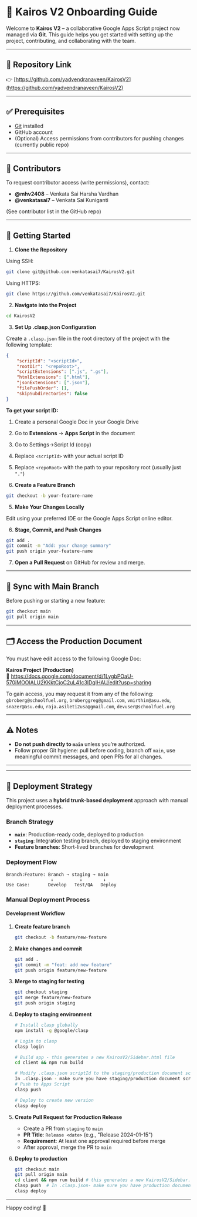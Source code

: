 
# 🚀 Kairos V2 Onboarding Guide

Welcome to **Kairos V2** – a collaborative Google Apps Script project now managed via **Git**. This guide helps you get started with setting up the project, contributing, and collaborating with the team.

---

## 📂 Repository Link

👉 [https://github.com/yadvendranaveen/KairosV2](https://github.com/yadvendranaveen/KairosV2)

---

## ✅ Prerequisites

- [Git](https://git-scm.com/downloads) installed
- GitHub account
- (Optional) Access permissions from contributors for pushing changes (currently public repo)

---

## 👥 Contributors

To request contributor access (write permissions), contact:

- **@mhv2408** – Venkata Sai Harsha Vardhan  
- **@venkatasai7** – Venkata Sai Kuniganti

(See contributor list in the GitHub repo)

---

## 🧭 Getting Started

1. **Clone the Repository**

Using SSH:
```bash
git clone git@github.com:venkatasai7/KairosV2.git
```

Using HTTPS:
```bash
git clone https://github.com/venkatasai7/KairosV2.git
```

2. **Navigate into the Project**
```bash
cd KairosV2
```

3. **Set Up .clasp.json Configuration**

Create a `.clasp.json` file in the root directory of the project with the following template:

```json
{
    "scriptId": "<scriptId>",
    "rootDir": "<repoRoot>",
    "scriptExtensions": [".js", ".gs"],
    "htmlExtensions": [".html"],
    "jsonExtensions": [".json"],
    "filePushOrder": [],
    "skipSubdirectories": false
}
```

**To get your script ID:**
1. Create a personal Google Doc in your Google Drive
2. Go to **Extensions** → **Apps Script** in the document
3. Go to Settings->Script Id (copy)
4. Replace `<scriptId>` with your actual script ID
5. Replace `<repoRoot>` with the path to your repository root (usually just `"."`)

4. **Create a Feature Branch**
```bash
git checkout -b your-feature-name
```

5. **Make Your Changes Locally**

Edit using your preferred IDE or the Google Apps Script online editor.

6. **Stage, Commit, and Push Changes**
```bash
git add .
git commit -m "Add: your change summary"
git push origin your-feature-name
```

7. **Open a Pull Request** on GitHub for review and merge.

---

## 🔄 Sync with Main Branch

Before pushing or starting a new feature:
```bash
git checkout main
git pull origin main
```

---

## 🗂️ Access the Production Document

You must have edit access to the following Google Doc:

**Kairos Project (Production)**  
🔗 https://docs.google.com/document/d/1LygbPOaU-570iMOOlALU2KKktCjoC2uL41c3lDqIHAU/edit?usp=sharing

To gain access, you may request it from any of the following:  
`gbroberg@schoolfuel.org`, `broberggreg@gmail.com`, `vmirthin@asu.edu`, `snazer@asu.edu`, `raja.asileti2usa@gmail.com`, `devuser@schoolfuel.org`

---

## ⚠️ Notes

- **Do not push directly to `main`** unless you’re authorized.
- Follow proper Git hygiene: pull before coding, branch off `main`, use meaningful commit messages, and open PRs for all changes.

---

---

## 🚀 Deployment Strategy

This project uses a **hybrid trunk-based deployment** approach with manual deployment processes.

### **Branch Strategy**
- **`main`**: Production-ready code, deployed to production
- **`staging`**: Integration testing branch, deployed to staging environment
- **Feature branches**: Short-lived branches for development

### **Deployment Flow**
```
Branch:Feature: Branch → staging → main 
                 ↓          ↓        ↓     
Use Case:       Develop   Test/QA   Deploy  
```

### **Manual Deployment Process**

#### **Development Workflow**
1. **Create feature branch**
   ```bash
   git checkout -b feature/new-feature
   ```

2. **Make changes and commit**
   ```bash
   git add .
   git commit -m "feat: add new feature"
   git push origin feature/new-feature
   ```

3. **Merge to staging for testing**
   ```bash
   git checkout staging
   git merge feature/new-feature
   git push origin staging
   ```

4. **Deploy to staging environment**
   ```bash
   # Install clasp globally
   npm install -g @google/clasp
   
   # Login to clasp
   clasp login
   
   # Build app - this generates a new KairosV2/Sidebar.html file
   cd client && npm run build

   # Modify .clasp.json scriptId to the staging/production document script Id
   In .clasp.json - make sure you have staging/production document script id
   # Push to Apps Script
   clasp push
   
   # Deploy to create new version
   clasp deploy
   ```

5. **Create Pull Request for Production Release**
   - Create a PR from `staging` to `main`
   - **PR Title**: `Release <date>` (e.g., "Release 2024-01-15")
   - **Requirement**: At least one approval required before merge
   - After approval, merge the PR to `main`

6. **Deploy to production**
   ```bash
   git checkout main
   git pull origin main
   cd client && npm run build # this generates a new KairosV2/Sidebar.html file
   clasp push  # In .clasp.json- make sure you have production document script id
   clasp deploy
   ```
---

Happy coding! 🎉
